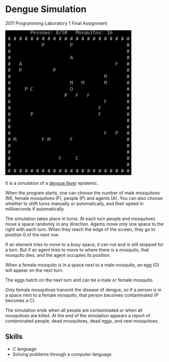 # Dengue Simulation
2011 Programming Laboratory 1 Final Assignment

<img src="images/Dengue.png" alt="Simulacao">

It is a simulation of a <a href="https://en.wikipedia.org/wiki/Dengue_fever">dengue fever</a> epidemic.

When the program starts, one can choose the number of male mosquitoes (M), female mosquitoes (F), people (P) and agents (A). You can also choose whether to shift turns manually or automatically, and their speed in milliseconds if automatically.

The simulation takes place in turns. At each turn people and mosquitoes move a space randomly in any direction. Agents move only one space to the right with each turn. When they reach the edge of the screen, they go to position 0 of the next row.

If an element tries to move to a busy space, it can not and is still stopped for a turn. But if an agent tries to move to where there is a mosquito, that mosquito dies, and the agent occupies its position.

When a female mosquito is in a space next to a male mosquito, an egg (O) will appear on the next turn.

The eggs hatch on the next turn and can be a male or female mosquito.

Only female mosquitoes transmit the disease of dengue, so if a person is in a space next to a female mosquito, that person becomes contaminated (P becomes a C).

The simulation ends when all people are contaminated or when all mosquitoes are killed. At the end of the simulation appears a report of contaminated people, dead mosquitoes, dead eggs, and new mosquitoes.

## Skills
- C language
- Solving problems through a computer language
